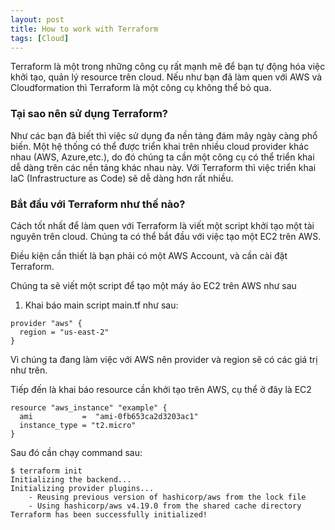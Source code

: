 ```yaml
---
layout: post
title: How to work with Terraform
tags: [Cloud]
---
```


Terraform là một trong những công cụ rất mạnh mẽ để bạn tự động hóa việc khởi tạo, quản lý resource trên cloud. Nếu như bạn đã làm quen với AWS và 
Cloudformation thì Terraform là một công cụ không thể bỏ qua.

### Tại sao nên sử dụng Terraform? 

Như các bạn đã biết thì việc sử dụng đa nền tảng đám mây ngày càng phổ biến. Một hệ thống có thể được triển khai trên nhiều cloud provider khác nhau
(AWS, Azure,etc.), do đó chúng ta cần một công cụ có thể triển khai dễ dàng trên các nền tảng khác nhau này.
Với Terraform thì việc triển khai IaC (Infrastructure as Code) sẽ dễ dàng hơn rất nhiều.

### Bắt đầu với Terraform như thế nào?
Cách tốt nhất để làm quen với Terraform là viết một script khởi tạo một tài nguyên trên cloud. Chúng ta có thể bắt đầu với việc tạo một EC2 trên AWS.

Điều kiện cần thiết là bạn phải có một AWS Account, và cần cài đặt Terraform. 

Chúng ta sẽ viết một script để tạo một máy ảo EC2 trên AWS như sau
1. Khai báo main script main.tf  như sau: 
```
provider "aws" {
  region = "us-east-2"
}
```
Vì chúng ta đang làm việc với AWS nên provider và region sẽ có các giá trị như trên. 

Tiếp đến là khai báo resource cần khởi tạo trên AWS, cụ thể ở đây là EC2 

```
resource "aws_instance" "example" {
  ami           =  "ami-0fb653ca2d3203ac1" 
  instance_type = "t2.micro"
}
```

Sau đó cần chạy command sau:

```
$ terraform init
Initializing the backend...
Initializing provider plugins...
    - Reusing previous version of hashicorp/aws from the lock file
    - Using hashicorp/aws v4.19.0 from the shared cache directory
Terraform has been successfully initialized!
```
